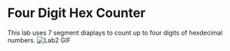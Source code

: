 # Four Digit Hex Counter

This lab uses 7 segment diaplays to count up to four digits of hexdecimal numbers.
![Lab2 GIF](./Lab2.GIF)
